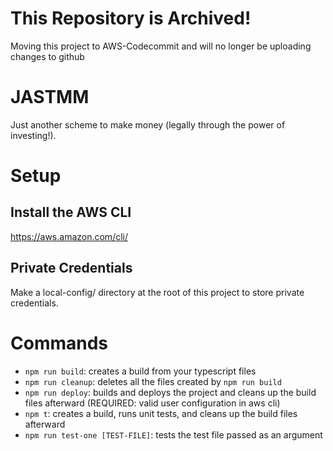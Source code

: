 # This Repository is Archived!
Moving this project to AWS-Codecommit and will no longer be uploading changes to github

# JASTMM
Just another scheme to make money (legally through the power of investing!).

# Setup

## Install the AWS CLI

https://aws.amazon.com/cli/

## Private Credentials

Make a local-config/ directory at the root of this project to store private credentials.

# Commands

 * `npm run build`: creates a build from your typescript files
 * `npm run cleanup`: deletes all the files created by `npm run build`
 * `npm run deploy`: builds and deploys the project and cleans up the build files afterward (REQUIRED: valid user configuration in aws cli)
 * `npm t`: creates a build, runs unit tests, and cleans up the build files afterward
 * `npm run test-one [TEST-FILE]`: tests the test file passed as an argument


 
